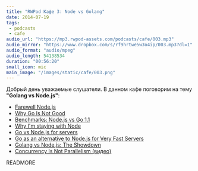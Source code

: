 ```yaml
---
title: "RWPod Кафе 3: Node vs Golang"
date: 2014-07-19
tags:
 - podcasts
 - cafe
audio_url: "https://mp3.rwpod-assets.com/podcasts/cafe/003.mp3"
audio_mirror: "https://www.dropbox.com/s/rf9hrtwe5w3o4ip/003.mp3?dl=1"
audio_format: "audio/mpeg"
audio_length: 54138534
duration: "00:56:20"
small_icon: mic
main_image: "/images/static/cafe/003.png"
---
```


Добрый день уважаемые слушатели. В данном кафе поговорим на тему **"Golang vs Node.js"**:

 - [Farewell Node.js](https://medium.com/code-adventures/4ba9e7f3e52b)
 - [Why Go Is Not Good](http://yager.io/programming/go.html)
 - [Benchmarks: Node.js vs Go 1.1](http://jaxbot.me/articles/benchmarks_nodejs_vs_go_11_5_27_2013)
 - [Why I'm staying with Node](https://medium.com/@ded/why-im-staying-with-node-e6fd3be62e34)
 - [Go vs Node.js for servers](http://www.reddit.com/r/golang/comments/1ye3z6/go_vs_nodejs_for_servers/)
 - [Go as an alternative to Node.js for Very Fast Servers](http://blog.safaribooksonline.com/2013/02/22/go-as-an-alternative-to-node-js-for-very-fast-servers/)
 - [Golang vs Node.js: The Showdown](http://www.polydaic.com/blog/go-vs-node-js)
 - [Concurrency Is Not Parallelism (видео)](https://www.youtube.com/watch?v=cN_DpYBzKso)


READMORE

